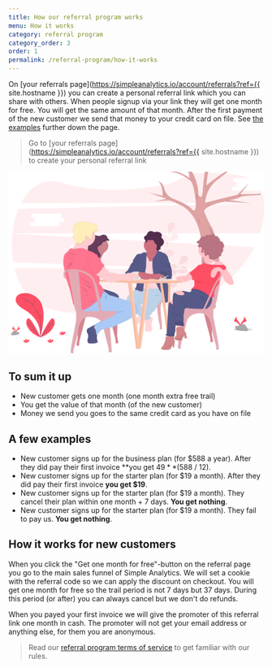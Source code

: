 ```yaml
---
title: How our referral program works
menu: How it works
category: referral program
category_order: 3
order: 1
permalink: /referral-program/how-it-works
---
```


On [your referrals page](https://simpleanalytics.io/account/referrals?ref={{ site.hostname }}) you can create a personal referral link which you can share with others. When people signup via your link they will get one month for free. You will get the same amount of that month. After the first payment of the new customer we send that money to your credit card on file. See [the examples](#a-few-examples) further down the page.

> Go to [your referrals page](https://simpleanalytics.io/account/referrals?ref={{ site.hostname }}) to create your personal referral link

<img class="undraw-svg" src="/images/undraw-hang-out.svg" alt="">

## To sum it up

- New customer gets one month (one month extra free trail)
- You get the value of that month (of the new customer)
- Money we send you goes to the same credit card as you have on file

## A few examples

- New customer signs up for the business plan (for $588 a year).
  After they did pay their first invoice **you get $49** ($588 / 12).
- New customer signs up for the starter plan (for $19 a month).
  After they did pay their first invoice **you get $19**.
- New customer signs up for the starter plan (for $19 a month).
  They cancel their plan within one month + 7 days. **You get nothing**.
- New customer signs up for the starter plan (for $19 a month).
  They fail to pay us. **You get nothing**.

## How it works for new customers

When you click the "Get one month for free"-button on the referral page you go to the main sales funnel of Simple Analytics. We will set a cookie with the referral code so we can apply the discount on checkout. You will get one month for free so the trail period is not 7 days but 37 days. During this period (or after) you can always cancel but we don't do refunds.

When you payed your first invoice we will give the promoter of this referral link one month in cash. The promoter will not get your email address or anything else, for them you are anonymous.

> Read our [referral program terms of service](/referral-program/terms-of-service) to get familiar with our rules.
